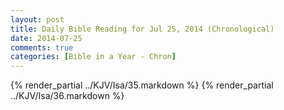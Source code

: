 ```yaml
---
layout: post
title: Daily Bible Reading for Jul 25, 2014 (Chronological)
date: 2014-07-25
comments: true
categories: [Bible in a Year - Chron]
---
```

{% render_partial ../KJV/Isa/35.markdown %}
{% render_partial ../KJV/Isa/36.markdown %}
